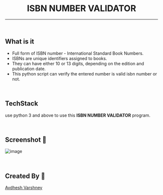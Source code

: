 <h1 align="center">ISBN NUMBER VALIDATOR</h1>

_______________________________________________________________________

<br>

## What is it

- Full form of ISBN number - International Standard Book Numbers.
- ISBNs are unique identifiers assigned to books.
- They can have either 10 or 13 digits, depending on the edition and publication date.
- This python script can verify the entered number is valid isbn number or not.


<br>

## TechStack

use python 3 and above to use this **ISBN NUMBER VALIDATOR** program.


<br>

## Screenshot 📸

![image](https://github.com/avinashkranjan/Amazing-Python-Scripts/assets/114330097/5cb881a1-2922-4a57-b2df-d3546ce65652)


<br>

## Created By 👦

[Avdhesh Varshney](https://github.com/Avdhesh-Varshney)

